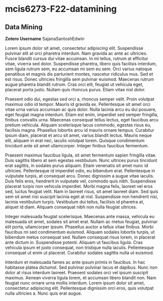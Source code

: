 
# mcis6273-F22-datamining

## Data Mining

**Zotero Username** SajanaSantoshEdwin

Lorem ipsum dolor sit amet, consectetur adipiscing elit. Suspendisse pulvinar elit at orci pharetra interdum. Nam gravida ac ante ac ultricies. Fusce blandit cursus dui vitae accumsan. In mi tellus, rutrum at efficitur vitae, viverra sed dolor. Suspendisse pharetra, libero quis facilisis interdum, sem ligula rutrum sem, eu accumsan mi sem eu sem. Orci varius natoque penatibus et magnis dis parturient montes, nascetur ridiculus mus. Sed et est risus. Donec ultricies fringilla sem pulvinar euismod. Maecenas rutrum augue pharetra blandit rutrum. Cras orci elit, feugiat ut vehicula eget, placerat porta justo. Nullam quis rhoncus purus. Etiam vitae nisl dolor.

Praesent odio dui, egestas sed orci a, rhoncus semper velit. Proin volutpat maximus odio id tempor. Mauris id gravida ex. Pellentesque sit amet orci vitae urna varius accumsan ac quis dolor. Nulla lacinia arcu eu dui posuere, eget feugiat magna interdum. Etiam est enim, imperdiet sed semper fringilla, finibus convallis urna. Maecenas consequat tellus lectus, eget faucibus arcu pretium vehicula. Aliquam scelerisque lacus commodo, egestas risus eu, facilisis magna. Phasellus lobortis arcu id mauris ornare tempus. Curabitur ipsum diam, placerat et arcu sit amet, varius blandit lectus. Mauris neque elit, aliquam in erat nec, iaculis volutpat lorem. Quisque condimentum tincidunt ante sit amet ullamcorper. Integer finibus faucibus fermentum.

Praesent maximus faucibus ligula, sit amet fermentum sapien fringilla vitae. Duis sagittis libero at sem egestas vestibulum. Nunc ultrices purus tincidunt erat sagittis, in sodales purus aliquam. Etiam venenatis sit amet nunc id ultricies. Pellentesque id imperdiet odio, eu bibendum erat. Pellentesque in vulputate turpis, at consequat arcu. Donec dignissim a augue vitae iaculis. Duis felis eros, hendrerit in vulputate vel, commodo quis nibh. Suspendisse placerat turpis non vehicula imperdiet. Morbi magna felis, laoreet vel eros sed, luctus feugiat velit. Nam in laoreet risus, sit amet laoreet diam. Sed quis sem sit amet nisi suscipit lacinia eget at nisl. Suspendisse non hendrerit nisi, lacinia vestibulum turpis. Vestibulum dui tellus, facilisis id pharetra at, aliquet id diam. Aliquam consequat nibh non nulla feugiat ultrices.

Integer malesuada feugiat scelerisque. Maecenas ante massa, vehicula eu malesuada sit amet, sodales sit amet erat. Nullam ac metus feugiat, pulvinar elit porta, ullamcorper ipsum. Phasellus auctor a tellus vitae finibus. Morbi faucibus mi sed condimentum euismod. Aliquam sodales lobortis turpis, ut bibendum metus consequat sed. Nullam consequat risus lorem, in placerat ante dictum in. Suspendisse potenti. Aliquam ut faucibus ligula. Cras vehicula ipsum et justo consequat, non tristique nulla iaculis. Pellentesque consequat ut enim ut placerat. Curabitur sodales sagittis nulla ut euismod.

Interdum et malesuada fames ac ante ipsum primis in faucibus. In hac habitasse platea dictumst. Sed pulvinar pulvinar lacus et dapibus. Nunc non dolor at risus interdum laoreet. Praesent sodales orci vel ipsum suscipit maximus. Aenean viverra ligula lorem, et accumsan libero blandit non. Nam feugiat nunc ornare urna mollis interdum. Lorem ipsum dolor sit amet, consectetur adipiscing elit. Pellentesque dignissim orci eros, quis volutpat nulla ultricies a. Nunc quis erat augue.
